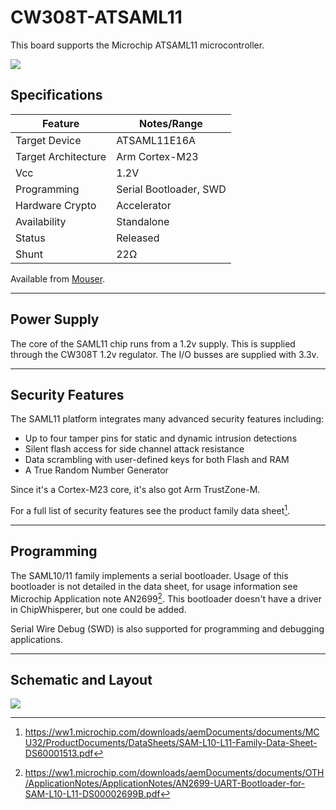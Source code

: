 # CW308T-ATSAML11

This board supports the Microchip ATSAML11 microcontroller.

![](Images/saml11-picture.png)

## Specifications

| Feature | Notes/Range |
|---------|----------|
| Target Device | ATSAML11E16A |
| Target Architecture | Arm Cortex-M23 |
| Vcc | 1.2V |
| Programming | Serial Bootloader, SWD |
| Hardware Crypto | Accelerator |
| Availability | Standalone |
| Status | Released |
| Shunt | 22Ω |

Available from [Mouser](https://www.mouser.com/ProductDetail/NewAE/NAE-CW308T-ATSAML11?qs=PzGy0jfpSMuVApvEE0Yklw%3D%3D).

---

## Power Supply

The core of the SAML11 chip runs from a 1.2v supply. This is supplied
through the CW308T 1.2v regulator. The I/O busses are supplied with
3.3v.

---

## Security Features

The SAML11 platform integrates many advanced security features
including:

  - Up to four tamper pins for static and dynamic intrusion detections
  - Silent flash access for side channel attack resistance
  - Data scrambling with user-defined keys for both Flash and RAM
  - A True Random Number Generator

Since it's a Cortex-M23 core, it's also got Arm TrustZone-M.

For a full list of security features see the product family data
sheet[^1].

---

## Programming

The SAML10/11 family implements a serial bootloader. Usage of this
bootloader is not detailed in the data sheet, for usage information see
Microchip Application note AN2699[^2]. This bootloader doesn't have a
driver in ChipWhisperer, but one could be added.

Serial Wire Debug (SWD) is also supported for programming and debugging
applications.

---

## Schematic and Layout

![](Images/saml11-sch.png)

[^1]:  <https://ww1.microchip.com/downloads/aemDocuments/documents/MCU32/ProductDocuments/DataSheets/SAM-L10-L11-Family-Data-Sheet-DS60001513.pdf>
[^2]:  <https://ww1.microchip.com/downloads/aemDocuments/documents/OTH/ApplicationNotes/ApplicationNotes/AN2699-UART-Bootloader-for-SAM-L10-L11-DS00002699B.pdf>
